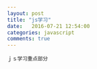 ```yaml
---
layout: post
title: "js学习" 
date:   2016-07-21 12:54:00 
categories: javascript
comments: true
---
```



`ｊｓ学习重点部分`
<html>
  <head>
    <script type="text/javascript">
      // alert("hello javascript");
      //document.write("hello javascript");
	  /*	var i = 10;
		var name="zs";
		var sal = 10.11;
		alert(i);
		alert(name);
		alert(sal);
		//第一种情况
		var i;
		
	    function add(){
		  var c= 12;
		}
		
		var j= add();
		alert(j);

		var a = 10;
		var b = 'c';
		var c = a/b;
		alert(c);
		
        //javascript中变量是可以重复定义,值是最后定义的值.
		var a = 10;
		var a = 11;
		alert(a);
		//javascript中变量是可以重复定义,如果后面那个没有赋值,那么变量的值是
		//前面已赋值的那个值.
		var a = 10;
		var a;
		alert(a);
		//在函数中变量省略var，那么这个变量就是一个全局变量.
		function add(){
		  c= 12;
		}
		add();
        alert(c);
		//nubmer +数字字符串 = 字符串
		var a = 10;
		var b = a + "11";
		alert(b);
        // number - 数字字符串 = 把数字字符串转换成数字后计算的结果.
		var c= a - "11";
		alert(c);
		// parseInt(数字字符串);转换成number类型数据.
		var d = "11";
		var e =parseInt(d)+12;
		alert(e);
		// parseFloat(浮点数字字符串);转换成浮点类型数据.
		var f= "11.1";
		var e = parseFloat(f)*100+11.2*100
		alert(e/100);
		

		var a = "abc";
		var b = "abc";
		alert(a===b);
		
		var a ="11";
		var b = 11;
		alert(a==b);
		alert(a===b);
        //参数不需要声明数据类型
		function fun(a,b){
		  var c = a+b;
		  //alert(c);
		  return c;
		}

		var d = fun(1,2);
		alert(d);
		

		var fun = new Function("a","b","c","return a+b+c;");
		var r = fun(1,2,3);
		alert(r);
		*/

		var fun = function(a,b){
			return a+b;
		}

		var r = fun(1,2);
		alert(r);

	</script>
  </head>
  <body></body>
</html>`
